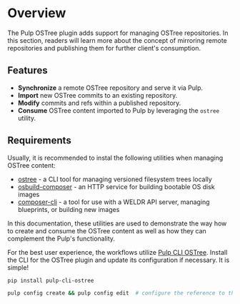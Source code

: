 # Overview

The Pulp OSTree plugin adds support for managing OSTree repositories. In this section,
readers will learn more about the concept of mirroring remote repositories and publishing
them for further client's consumption.

## Features

- **Synchronize** a remote OSTree repository and serve it via Pulp.
- **Import** new OSTree commits to an existing repository.
- **Modify** commits and refs within a published repository.
- **Consume** OSTree content imported to Pulp by leveraging the `ostree` utility.

## Requirements

Usually, it is recommended to instal the following utilities when managing OSTree content:

- [ostree](https://manpages.debian.org/testing/ostree/ostree.1.en.html) - a CLI tool for managing
  versioned filesystem trees locally
- [osbuild-composer](https://github.com/osbuild/osbuild-composer) - an HTTP service for building
  bootable OS disk images
- [composer-cli](https://osbuild.org/docs/user-guide/introduction) - a tool
  for use with a WELDR API server, managing blueprints, or building new images

In this documentation, these utilities are used to demonstrate the way how to create and consume
the OSTree content as well as how they can complement the Pulp's functionality.

For the best user experience, the workflows utilize [Pulp CLI OSTree](https://github.com/pulp/pulp-cli-ostree).
Install the CLI for the OSTree plugin and update its configuration if necessary. It is simple!

```bash
pip install pulp-cli-ostree

pulp config create && pulp config edit  # configure the reference to the running Pulp instance
```
